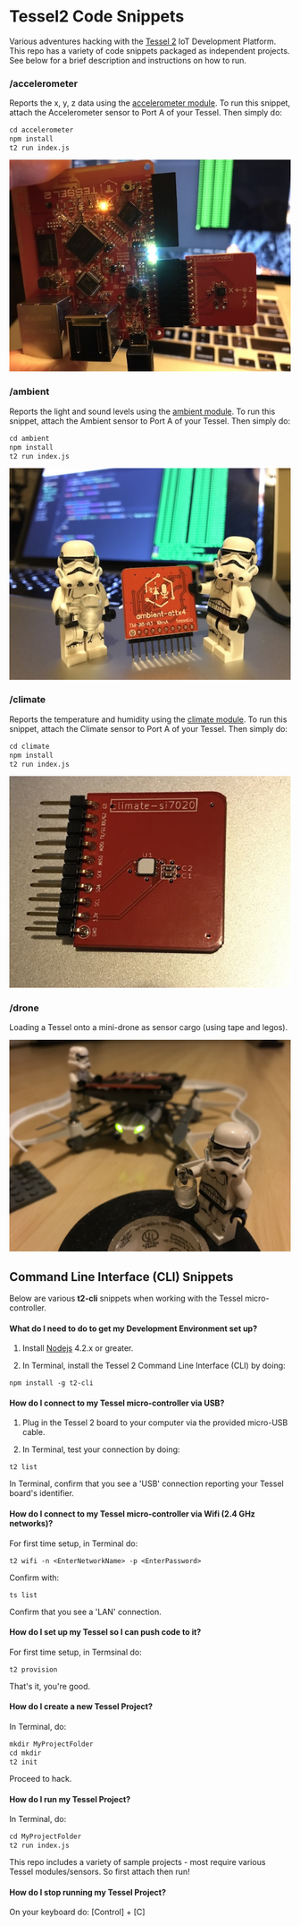 # Tessel2 Code Snippets 

Various adventures hacking with the [Tessel 2](https://tessel.io) IoT Development Platform. This repo has a variety of code snippets packaged as independent projects.  See below for a brief description and instructions on how to run.

### /accelerometer

Reports the x, y, z data using the [accelerometer module](https://github.com/tessel/accel-mma84).  To run this snippet, attach the Accelerometer sensor to Port A of your Tessel.  Then simply do:

````
cd accelerometer
npm install
t2 run index.js
````

![icon](imgs/accelerometer.jpg)


### /ambient

Reports the light and sound levels using the [ambient module](https://github.com/tessel/ambient-attx4).  To run this snippet, attach the Ambient sensor to Port A of your Tessel.  Then simply do:

````
cd ambient
npm install
t2 run index.js
````

![icon](imgs/ambient.jpg)

### /climate

Reports the temperature and humidity using the [climate module](https://github.com/tessel/climate-si7020).  To run this snippet, attach the Climate sensor to Port A of your Tessel.  Then simply do:

````
cd climate
npm install
t2 run index.js
````

![icon](imgs/climate.jpg)

### /drone

Loading a Tessel onto a mini-drone as sensor cargo (using tape and legos).

![icon](imgs/dronecargo.jpg)

## Command Line Interface (CLI) Snippets 

Below are various __t2-cli__ snippets when working with the Tessel micro-controller.

#### What do I need to do to get my Development Environment set up?

1) Install [Nodejs](https://nodejs.org/en/) 4.2.x or greater.

2) In Terminal, install the Tessel 2 Command Line Interface (CLI) by doing: 

````
npm install -g t2-cli
````

#### How do I connect to my Tessel micro-controller via USB?

1) Plug in the Tessel 2 board to your computer via the provided micro-USB cable.

2) In Terminal, test your connection by doing:

````
t2 list
````

In Terminal, confirm that you see a 'USB' connection reporting your Tessel board's identifier. 

#### How do I connect to my Tessel micro-controller via Wifi (2.4 GHz networks)?

For first time setup, in Terminal do: 

````
t2 wifi -n <EnterNetworkName> -p <EnterPassword>
````

Confirm with: 

````
ts list
````
Confirm that you see a 'LAN' connection.

#### How do I set up my Tessel so I can push code to it?

For first time setup, in Termsinal do:

````
t2 provision
````

That's it, you're good.

#### How do I create a new Tessel Project?

In Terminal, do: 

````
mkdir MyProjectFolder
cd mkdir
t2 init
````

Proceed to hack.

#### How do I run my Tessel Project?

In Terminal, do:

````
cd MyProjectFolder
t2 run index.js
````

This repo includes a variety of sample projects - most require various Tessel modules/sensors.  So first attach then run!

#### How do I stop running my Tessel Project?

On your keyboard do: [Control] + [C]
